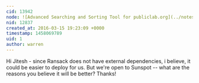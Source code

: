 ```yaml
---
cid: 13942
node: ![Advanced Searching and Sorting Tool for publiclab.org](../notes/Ujitha/03-12-2016/advanced-searching-and-sorting-tool-for-publiclab-org)
nid: 12837
created_at: 2016-03-15 19:23:09 +0000
timestamp: 1458069789
uid: 1
author: warren
---
```


Hi Jitesh - since Ransack does not have external dependencies, i believe, it could be easier to deploy for us. But we're open to Sunspot -- what are the reasons you believe it will be better? Thanks!